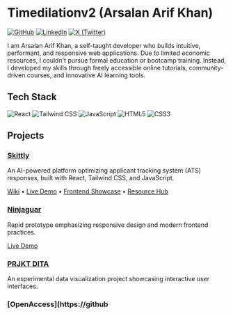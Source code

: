 # Timedilationv2 (Arsalan Arif Khan)

[![GitHub](https://img.shields.io/badge/GitHub-timedilationv2-181717?style=flat-square&logo=github)](https://github.com/timedilationv2)
[![LinkedIn](https://img.shields.io/badge/LinkedIn-Arsalan%20Arif%20Khan-0077B5?style=flat-square&logo=linkedin)](https://www.linkedin.com/in/timedilation/)
[![X (Twitter)](https://img.shields.io/badge/X-timedilationv2-000000?style=flat-square&logo=x)](https://x.com/timedilationv2)

I am Arsalan Arif Khan, a self-taught developer who builds intuitive, performant, and responsive web applications. Due to limited economic resources, I couldn't pursue formal education or bootcamp training. Instead, I developed my skills through freely accessible online tutorials, community-driven courses, and innovative AI learning tools.

## Tech Stack

![React](https://img.shields.io/badge/React-20232A?style=flat-square&logo=react&logoColor=61DAFB)
![Tailwind CSS](https://img.shields.io/badge/Tailwind_CSS-38B2AC?style=flat-square&logo=tailwind-css&logoColor=white)
![JavaScript](https://img.shields.io/badge/JavaScript-F7DF1E?style=flat-square&logo=javascript&logoColor=black)
![HTML5](https://img.shields.io/badge/HTML5-E34F26?style=flat-square&logo=html5&logoColor=white)
![CSS3](https://img.shields.io/badge/CSS3-1572B6?style=flat-square&logo=css3&logoColor=white)

## Projects

### [Skittly](https://github.com/timedilationv2/skittly)
An AI-powered platform optimizing applicant tracking system (ATS) responses, built with React, Tailwind CSS, and JavaScript.

[Wiki](https://github.com/timedilationv2/skittly/wiki) • [Live Demo](https://timedilationv2.github.io/skittly/) • [Frontend Showcase](https://timedilationv2.github.io/skittly-frontend/) • [Resource Hub](https://timedilationv2.github.io/skittly-hub/)

### [Ninjaguar](https://github.com/timedilationv2/ninjaguar-)
Rapid prototype emphasizing responsive design and modern frontend practices.

[Live Demo](https://timedilationv2.github.io/ninjaguar-/)

### [PRJKT DITA](https://github.com/timedilationv2/PRJKT_DITA)
An experimental data visualization project showcasing interactive user interfaces.

### [OpenAccess](https://github
